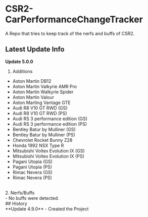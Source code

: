 # CSR2-CarPerformanceChangeTracker
A Repo that tries to keep track of the nerfs and buffs of CSR2.

## Latest Update Info
**Update 5.0.0**
1. Additions
 - Aston Martin DB12
 - Aston Martin Valkyrie AMR Pro
 - Aston Martin Walkyrie Spider
 - Aston Martin Valour
 - Aston Marting Vantage GTE
 - Audi R8 V10 GT RWD (GS)
 - Audi R8 V10 GT RWD (PS)
 - Audi RS 3 performance edition (GS)
 - Audi RS 3 performance edition (PS)
 - Bentley Batur by Mulliner (GS)
 - Bentley Batur by Mulliner (PS)
 - Chevrolet Rocket Bunny Z28
 - Honda 1992 NSX Type R
 - Mitsubishi Voltex Evolution IX (GS)
 - Mitsubishi Voltex Evolution IX (PS)
 - Pagani Utopia (GS)
 - Pagani Utopia (PS)
 - Rimac Nevera (GS)
 - Rimac Nevera (PS)
<br>
2. Nerfs/Buffs<br>
 - No buffs were detected.
<br>
## History<br>
**Update 4.9.0**
 - Created the Project
<br>